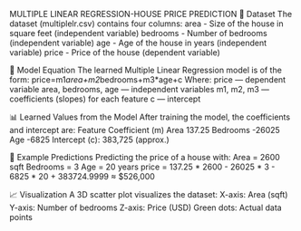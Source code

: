 MULTIPLE LINEAR REGRESSION-HOUSE PRICE PREDICTION
📁 Dataset
The dataset (multiplelr.csv) contains four columns:
area - Size of the house in square feet (independent variable)
bedrooms - Number of bedrooms (independent variable)
age - Age of the house in years (independent variable)
price - Price of the house (dependent variable)

📐 Model Equation
The learned Multiple Linear Regression model is of the form:
price=m1*area+m2*bedrooms+m3*age+c
Where:
price — dependent variable
area, bedrooms, age — independent variables
m1, m2, m3 — coefficients (slopes) for each feature
c — intercept

📊 Learned Values from the Model
After training the model, the coefficients and intercept are:
Feature	Coefficient (m)
Area	137.25
Bedrooms	-26025
Age	-6825
Intercept (c): 383,725 (approx.)

🔢 Example Predictions
Predicting the price of a house with:
Area = 2600 sqft
Bedrooms = 3
Age = 20 years
price = 137.25 * 2600 - 26025 * 3 - 6825 * 20 + 383724.9999 ≈ $526,000

📈 Visualization
A 3D scatter plot visualizes the dataset:
X-axis: Area (sqft)
Y-axis: Number of bedrooms
Z-axis: Price (USD)
Green dots: Actual data points

